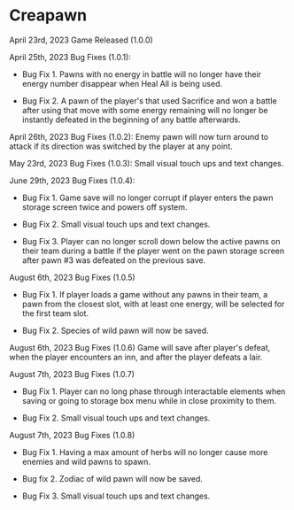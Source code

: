 # Creapawn
April 23rd, 2023 Game Released (1.0.0)

April 25th, 2023 Bug Fixes (1.0.1):

 - Bug Fix 1. Pawns with no energy in battle will no longer have their energy number disappear when Heal All is being used.

 - Bug Fix 2. A pawn of the player's that used Sacrifice and won a battle after using that move with some energy remaining will no longer be instantly defeated in the beginning of any battle afterwards.

April 26th, 2023 Bug Fixes (1.0.2): Enemy pawn will now turn around to attack if its direction was switched by the player at any point.

May 23rd, 2023 Bug Fixes (1.0.3): Small visual touch ups and text changes.

June 29th, 2023 Bug Fixes (1.0.4):

 - Bug Fix 1. Game save will no longer corrupt if player enters the pawn storage screen twice and powers off system.
   
 - Bug Fix 2. Small visual touch ups and text changes.

 - Bug Fix 3. Player can no longer scroll down below the active pawns on their team during a battle if the player went on the pawn storage screen after pawn #3 was defeated on the previous save.

August 6th, 2023 Bug Fixes (1.0.5)

 - Bug Fix 1. If player loads a game without any pawns in their team, a pawn from the closest slot, with at least one energy, will be selected for the first team slot.

 - Bug Fix 2. Species of wild pawn will now be saved.

August 6th, 2023 Bug Fixes (1.0.6) Game will save after player's defeat, when the player encounters an inn, and after the player defeats a lair.

August 7th, 2023 Bug Fixes (1.0.7) 

 - Bug Fix 1. Player can no long phase through interactable elements when saving or going to storage box menu while in close proximity to them.

 - Bug Fix 2. Small visual touch ups and text changes.
   
August 7th, 2023 Bug Fixes (1.0.8)

  - Bug Fix 1. Having a max amount of herbs will no longer cause more enemies and wild pawns to spawn.

  - Bug fix 2. Zodiac of wild pawn will now be saved.

  - Bug Fix 3. Small visual touch ups and text changes.
